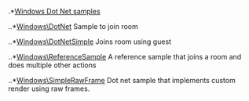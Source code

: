 
.*[Windows Dot Net samples](https://github.com/dineshsinha/VidyoWorksSamples/tree/master/Windows)

..*[Windows\DotNet](https://github.com/dineshsinha/VidyoWorksSamples/tree/master/Windows/DotNet)
Sample to join room


..*[Windows\DotNetSimple](https://github.com/dineshsinha/VidyoWorksSamples/tree/master/Windows/DotNetSimple)
Joins room using guest

..*[Windows\ReferenceSample](https://github.com/dineshsinha/VidyoWorksSamples/tree/master/Windows/ReferenceSample)
A reference sample that joins a room and does multiple other actions

..*[Windows\SimpleRawFrame](https://github.com/dineshsinha/VidyoWorksSamples/tree/master/Windows/SimpleRawFrame)
Dot net sample that implements custom render using raw frames.



